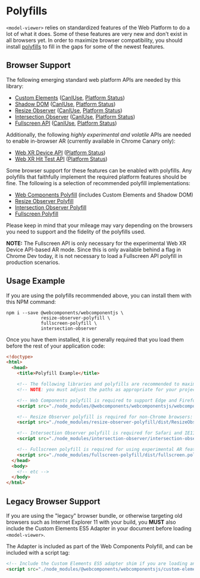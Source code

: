 # Polyfills

`<model-viewer>` relies on standardized features of the Web Platform to do a lot of
what it does. Some of these features are very new and don't exist in all
browsers yet. In order to maximize browser compatibility, you should install
[polyfills](https://en.wikipedia.org/wiki/Polyfill_(programming)) to fill in the
gaps for some of the newest features.

## Browser Support

The following emerging standard web platform APIs are needed by this library:

 - [Custom Elements](https://html.spec.whatwg.org/multipage/custom-elements.html#custom-elements) ([CanIUse](https://caniuse.com/#feat=custom-elementsv1), [Platform Status](https://www.chromestatus.com/features/4696261944934400))
 - [Shadow DOM](https://dom.spec.whatwg.org/#shadow-trees) ([CanIUse](https://caniuse.com/#feat=shadowdomv1), [Platform Status](https://www.chromestatus.com/features/4667415417847808))
 - [Resize Observer](https://wicg.github.io/ResizeObserver/) ([CanIUse](https://caniuse.com/#feat=resizeobserver), [Platform Status](https://www.chromestatus.com/features/5705346022637568))
 - [Intersection Observer](https://w3c.github.io/IntersectionObserver/) ([CanIUse](https://caniuse.com/#feat=intersectionobserver), [Platform Status](https://www.chromestatus.com/features/5695342691483648))
 - [Fullscreen API](https://fullscreen.spec.whatwg.org/) ([CanIUse](https://caniuse.com/#feat=fullscreen), [Platform Status](https://www.chromestatus.com/features/6596356319739904))

Additionally, the following _highly experimental and volatile_ APIs are needed
to enable in-browser AR (currently available in Chrome Canary only):

 - [Web XR Device API](https://immersive-web.github.io/webxr/) ([Platform Status](https://www.chromestatus.com/features/5680169905815552))
 - [Web XR Hit Test API](https://github.com/immersive-web/hit-test/blob/master/explainer.md) ([Platform Status](https://www.chromestatus.com/features/4755348300759040))

Some browser support for these features can be enabled with polyfills. Any
polyfills that faithfully implement the required platform features should be
fine. The following is a selection of recommended polyfill implementations:

 - [Web Components Polyfill](https://github.com/webcomponents/webcomponentsjs) (includes Custom Elements and Shadow DOM)
 - [Resize Observer Polyfill](https://github.com/que-etc/resize-observer-polyfill)
 - [Intersection Observer Polyfill](https://github.com/w3c/IntersectionObserver/tree/master/polyfill)
 - [Fullscreen Polyfill](https://github.com/nguyenj/fullscreen-polyfill)

Please keep in mind that your mileage may vary depending on the browsers you
need to support and the fidelity of the polyfills used.

**NOTE:** The Fullscreen API is only necessary for the experimental Web XR
Device API-based AR mode. Since this is only available behind a flag in Chrome
Dev today, it is not necessary to load a Fullscreen API polyfill in production
scenarios.

## Usage Example

If you are using the polyfills recommended above, you can install them with
this NPM command:

```
npm i --save @webcomponents/webcomponentjs \
             resize-observer-polyfill \
             fullscreen-polyfill \
             intersection-observer
```

Once you have them installed, it is generally required that you load them before
the rest of your application code:

```html
<!doctype>
<html>
  <head>
    <title>Polyfill Example</title>

    <!-- The following libraries and polyfills are recommended to maximize browser support -->
    <!-- NOTE: you must adjust the paths as appropriate for your project -->

    <!-- Web Components polyfill is required to support Edge and Firefox < 63: -->
    <script src="./node_modules/@webcomponents/webcomponentsjs/webcomponents-loader.js"></script>

    <!-- Resize Observer polyfill is required for non-Chrome browsers: -->
    <script src="./node_modules/resize-observer-polyfill/dist/ResizeObserver.js"></script>

    <!-- Intersection Observer polyfill is required for Safari and IE11 -->
    <script src="./node_modules/intersection-observer/intersection-observer.js"></script>

    <!-- Fullscreen polyfill is required for using experimental AR features in Canary: -->
    <script src="./node_modules/fullscreen-polyfill/dist/fullscreen.polyfill.js"></script>
  </head>
  <body>
    <!-- etc -->
  </body>
</html>
```

## Legacy Browser Support

If you are using the "legacy" browser bundle, or otherwise targeting old
browsers such as Internet Explorer 11 with your build, you **MUST** also include
the Custom Elements ES5 Adapter in your document before loading `<model-viewer>`.

The Adapter is included as part of the Web Components Polyfill, and can be
included with a script tag:

```html
<!-- Include the Custom Elements ES5 adapter shim if you are loading an IE11-compatible bundle -->
<script src="./node_modules/@webcomponents/webcomponentsjs/custom-elements-es5-adapter.js"></script>
```
